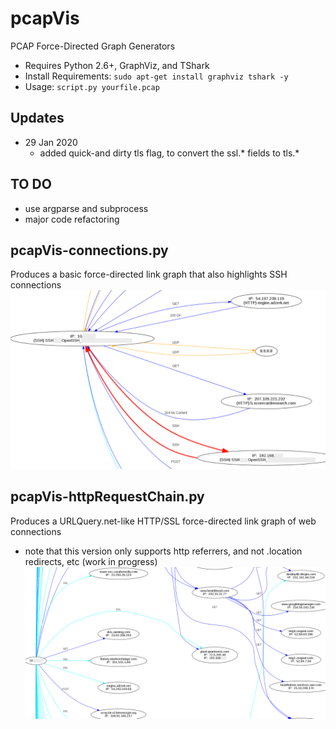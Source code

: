 # pcapVis
PCAP Force-Directed Graph Generators
- Requires Python 2.6+, GraphViz, and TShark
- Install Requirements: ```sudo apt-get install graphviz tshark -y```
- Usage:  ```script.py yourfile.pcap```

## Updates
- 29 Jan 2020
	- added quick-and dirty tls flag, to convert the ssl.* fields to tls.*
 
## TO DO
- use argparse and subprocess
- major code refactoring

## pcapVis-connections.py
Produces a basic force-directed link graph that also highlights SSH connections
![pcapVis-connections.py](https://github.com/bonifield/pcapVis/blob/master/conn-snippet.PNG)

## pcapVis-httpRequestChain.py
Produces a URLQuery.net-like HTTP/SSL force-directed link graph of web connections
- note that this version only supports http referrers, and not .location redirects, etc (work in progress)
![pcapVis-httpRequestChain.py](https://github.com/bonifield/pcapVis/blob/master/chain-snippet.PNG)

